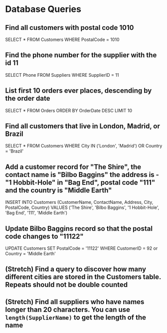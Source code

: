 # Database Queries

## Find all customers with postal code 1010
SELECT * FROM Customers WHERE PostalCode = 1010

## Find the phone number for the supplier with the id 11
SELECT Phone FROM Suppliers WHERE SupplierID = 11

## List first 10 orders ever places, descending by the order date
SELECT * FROM Orders ORDER BY OrderDate DESC LIMIT 10

## Find all customers that live in London, Madrid, or Brazil
SELECT * FROM Customers WHERE City IN ('London', 'Madrid') OR Country = 'Brazil'

## Add a customer record for "The Shire", the contact name is "Bilbo Baggins" the address is -"1 Hobbit-Hole" in "Bag End", postal code "111" and the country is "Middle Earth"
INSERT INTO Customers (CustomerName, ContactName, Address, City, PostalCode, Country) VALUES ('The Shire', 'Bilbo Baggins', '1 Hobbit-Hole', 'Bag End', '111', 'Middle Earth')

## Update Bilbo Baggins record so that the postal code changes to "11122"
UPDATE Customers SET PostalCode = '11122' WHERE CustomerID = 92 or Country = 'Middle Earth'



## (Stretch) Find a query to discover how many different cities are stored in the Customers table. Repeats should not be double counted


## (Stretch) Find all suppliers who have names longer than 20 characters. You can use `length(SupplierName)` to get the length of the name

